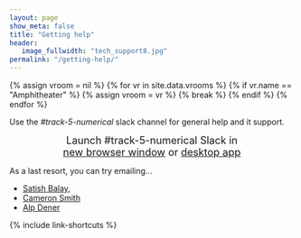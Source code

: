 ```yaml
---
layout: page
show_meta: false
title: "Getting help"
header:
   image_fullwidth: "tech_support8.jpg"
permalink: "/getting-help/"
---
```

{% assign vroom = nil %}
{% for vr in site.data.vrooms %}
  {% if vr.name == "Amphitheater" %}
    {% assign vroom = vr %}
    {% break %}
  {% endif %}
{% endfor %}

Use the *#track-5-numerical* slack channel for general help and it support.

<center style="font-size:18px">Launch #track-5-numerical Slack in<br><a href="{{vroom.slackweb}}" onclick="window.open(this.href,'newwindow','width=600,height=900'); return false;">new browser window</a> or <a href="{{vroom.slackapp}}">desktop app</a></center>

As a last resort, you can try emailing...

* [Satish Balay](<mailto:balay@mcs.anl.gov>),
* [Cameron Smith](<mailto:smithc11@rpi.edu>)
* [Alp Dener](<mailto:adener@anl.gov>)

{% include link-shortcuts %}
